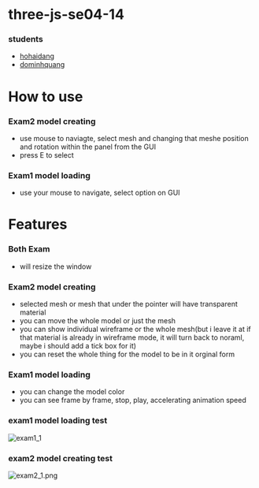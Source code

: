 # three-js-se04-14

### students
 - [hohaidang](https://github.com/hohaidangpro)
 - [dominhquang](https://github.com/QuangDo2311)

# How to use
### Exam2 model creating
- use mouse to naviagte, select mesh and changing that meshe position and rotation within the panel from the GUI
- press E to select
### Exam1 model loading
- use your mouse to navigate, select option on GUI


# Features
### Both Exam
- will resize the window

### Exam2 model creating
- selected mesh or mesh that under the pointer will have transparent material
- you can move the whole model or just the mesh
- you can show individual wireframe or the whole mesh(but i leave it at if that material is already in wireframe mode, it will turn back to noraml, maybe i should add a tick box for it)
- you can reset the whole thing for the model to be in it orginal form
### Exam1 model loading
- you can change the model color
- you can see frame by frame, stop, play, accelerating animation speed
### exam1 model loading test
![exam1_1](https://github.com/hohaidangpro/three-js-se04-14/blob/main/exam2_model_creating/promote%20images/exam1_1.png?raw=true)
### exam2 model creating test
![exam2_1.png](https://github.com/hohaidangpro/three-js-se04-14/blob/main/exam2_model_creating/promote%20images/exam2_1.png?raw=true)
